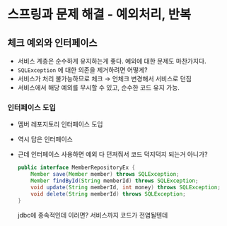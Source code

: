 # 스프링과 문제 해결 - 예외처리, 반복

## 체크 예외와 인터페이스

- 서비스 계층은 순수하게 유지하는게 좋다. 예외에 대한 문제도 마찬가지다.
- `SQLException` 에 대한 의존을 제거하려면 어떻게?
- 서비스가 처리 불가능하므로 체크 → 언체크 변경해서 서비스로 던짐
- 서비스에서 해당 예외를 무시할 수 있고, 순수한 코드 유지 가능.

### 인터페이스 도입

- 멤버 레포지토리 인터페이스 도입
- 역시 답은 인터페이스
- 근데 인터페이스 사용하면 예외 다 던져줘서 코드 덕지덕지 되는거 아니가?

    ```java
    public interface MemberRepositoryEx {
    	Member save(Member member) throws SQLException;
    	Member findById(String memberId) throws SQLException;
    	void update(String memberId, int money) throws SQLException;
    	void delete(String memberId) throws SQLException;
    }
    ```

  jdbc에 종속적인데 이러면? 서비스까지 코드가 전염될텐데